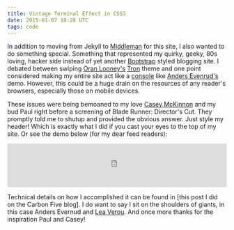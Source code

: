 ```yaml
---
title: Vintage Terminal Effect in CSS3
date: 2015-01-07 18:28 UTC
tags: code
---
```

In addition to moving from Jekyll to [Middleman][middleman] for this
site, I also wanted to do something special. Something that represented
my quirky, geeky, 80s loving, hacker side instead of yet another
[Bootstrap][bootstrap] styled blogging site. I debated between swiping
[Oran Looney's][oran-looney] [Tron][sassy-tron] theme and one point
considered making my entire site act like a [console][demo-console]
like [Anders Evenrud's][anders-evenrud] demo. However, this could be a
huge drain on the resources of any reader's browsers, especially those
on mobile devices.

These issues were being bemoaned to my love [Casey McKinnon][casey] and
my bud Paul right before a screening of Blade Runner: Director's Cut.
They promptly told me to shutup and provided the obvious answer. Just
style my header! Which is exactly what I did if you cast your eyes to
the top of my site. Or see the demo below (for my dear feed readers):

<iframe width="100%" height="100" src="http://jsfiddle.net/rudyjahchan/qmjg92gq/embedded/result" allowfullscreen="allowfullscreen" frameborder="0"></iframe>

Technical details on how I accomplished it can be found in [this post I
did on the Carbon Five blog]. I do want to say I sit on the shoulders of
giants, in this case Anders Evernud and [Lea Verou][verou]. And once
more thanks for the inspiration Paul and Casey!

  [oran-looney]: http://oranlooney.com
  [sassy-tron]: http://oranlooney.com/sassy-tron/
  [demo-console]: http://andersevenrud.github.io/shell/
  [anders-evenrud]: https://anderse.wordpress.com
  [casey]: http://caseymckinnon.com
  [verou]: http://lea.verou.me
  [Middleman]: http://middlemanapp.com
  [Bootstrap]: http://getbootstrap.com
